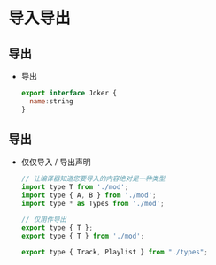 # 导入导出

## 导出

  - 导出

    ```javascript
    export interface Joker {
      name:string
    }
    ```

## 导出

  - 仅仅导入 / 导出声明&#x20;

    ```javascript
    // 让编译器知道您要导入的内容绝对是一种类型
    import type T from './mod';
    import type { A, B } from './mod';
    import type * as Types from './mod';

    // 仅用作导出
    export type { T };
    export type { T } from './mod';

    ```

    ```javascript
    export type { Track, Playlist } from "./types";
    ```
